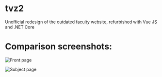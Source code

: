 # tvz2
Unofficial redesign of the outdated faculty website, refurbished with Vue JS and .NET Core

# Comparison screenshots:

![Front page](https://i.imgur.com/WxHjHJk.png)

![Subject page](https://i.imgur.com/oQ1Wuuk.png)
